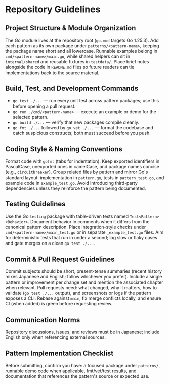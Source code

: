 # Repository Guidelines

## Project Structure & Module Organization
The Go module lives at the repository root (`go.mod` targets Go 1.25.3). Add each pattern as its own package under `patterns/<pattern-name>`, keeping the package name short and all lowercase. Runnable examples belong in `cmd/<pattern-name>/main.go`, while shared helpers can sit in `internal/shared` and reusable fixtures in `testdata/`. Place brief notes alongside the code in `README.md` files so future readers can tie implementations back to the source material.

## Build, Test, and Development Commands
- `go test ./...` — run every unit test across pattern packages; use this before opening a pull request.
- `go run ./cmd/<pattern-name>` — execute an example or demo for the selected pattern.
- `go build ./...` — verify that new packages compile cleanly.
- `go fmt ./...` followed by `go vet ./...` — format the codebase and catch suspicious constructs; both must succeed before you push.

## Coding Style & Naming Conventions
Format code with `gofmt` (tabs for indentation). Keep exported identifiers in PascalCase, unexported ones in camelCase, and package names concise (e.g., `circuitbreaker`). Group related files by pattern and mirror Go's standard layout: implementation in `pattern.go`, tests in `pattern_test.go`, and example code in `example_test.go`. Avoid introducing third-party dependencies unless they reinforce the pattern being documented.

## Testing Guidelines
Use the Go `testing` package with table-driven tests named `Test<Pattern><Behavior>`. Document behavior in comments when it differs from the canonical pattern description. Place integration-style checks under `cmd/<pattern-name>/main_test.go` or in separate `_example_test.go` files. Aim for deterministic tests that run in under a second; log slow or flaky cases and gate merges on a clean `go test ./...`.

## Commit & Pull Request Guidelines
Commit subjects should be short, present-tense summaries (recent history mixes Japanese and English; follow whichever you prefer). Include a single pattern or improvement per change set and mention the associated chapter when relevant. Pull requests need: what changed, why it matters, how to validate (`go test ./...` output), and screenshots or logs if the pattern exposes a CLI. Rebase against `main`, fix merge conflicts locally, and ensure CI (when added) is green before requesting review.

## Communication Norms
Repository discussions, issues, and reviews must be in Japanese; include English only when referencing external sources.

## Pattern Implementation Checklist
Before submitting, confirm you have: a focused package under `patterns/`, runnable demo code when applicable, fmt/vet/test results, and documentation that references the pattern's source or expected use.
